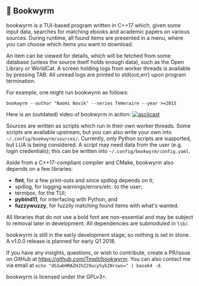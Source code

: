 📜 Bookwyrm
---
bookwyrm is a TUI-based program written in C++17 which, given some input data,
searches for matching ebooks and academic papers on various sources.
During runtime, all found items are presented in a menu,
where you can choose which items you want to download.

An item can be viewed for details, which will be fetched from some database (unless the source itself holds enough data), such as the Open Library or WorldCat.
A screen holding logs from worker threads is available by pressing TAB. All unread logs are printed to std{out,err} upon program termination.

For example, one might run bookwyrm as follows:

    bookwyrm --author "Naomi Novik" --series Temeraire --year >=2015

Here is an (outdated) video of bookwyrm in action:
[![asciicast](https://asciinema.org/a/asciinema.org/a/9kRtmSvVupD6PsUdtBKQ3vZaD.png)](https://asciinema.org/a/asciinema.org/a/9kRtmSvVupD6PsUdtBKQ3vZaD)

Sources are written as scripts which run in their own worker threads.
Some scripts are available upstream, but you can also write your own into `~/.config/bookwyrm/sources/`. Currently, only Python scripts are supported, but LUA is being considered.
A script may need data from the user (e.g. login credentials); this can be written into `~/.config/bookwyrm/config.yaml`.

Aside from a C++17-compliant compiler and CMake, bookwyrm also depends on a few libraries:
* **fmt**,        for a few print-outs and since spdlog depends on it;
* spdlog,         for logging warnings/errors/etc. to the user;
* termbox,        for the TUI;
* **pybind11**,   for interfacing with Python, and
* **fuzzywuzzy**, for fuzzily matching found items with what's wanted.

All libraries that do not use a bold font are non-essential and may be subject to removal later in development. All dependencies are submoduled in `lib/`.

bookwyrm is still in the early development stage, so nothing is set in stone. A v1.0.0 release is planned for early Q1 2018.

If you have any insights, questions, or wish to contribute,
create a PR/issue on GitHub at <https://github.com/Tmplt/bookwyrm>.
You can also contact me via email at `echo "dG1wbHRAZHJhZ29ucy5yb2Nrcwo=" | base64 -d`.

bookwyrm is licensed under the GPLv3+.
